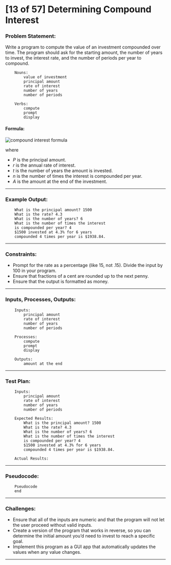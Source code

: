 # [13 of 57] Determining Compound Interest

### Problem Statement:

Write a program to compute the value of an investment compounded over time. The program should ask for the starting amount, the number of years to invest, the interest rate, and the number of periods per year to compound.

        Nouns:
            value of investment
            principal amount
            rate of interest
            number of years
            number of periods
        
        Verbs:
            compute
            prompt
            display
        
#### Formula:

![compound interest formula](http://www.purplemath.com/modules/logs/expfcn07.gif)

where
* _P_ is the principal amount.
* _r_ is the annual rate of interest.
* _t_ is the number of years the amount is invested.
* _n_ is the number of times the interest is compounded per year.
* _A_ is the amount at the end of the investment.

---
### Example Output:

        What is the principal amount? 1500
        What is the rate? 4.3
        What is the number of years? 6
        What is the number of times the interest
        is compounded per year? 4
        $1500 invested at 4.3% for 6 years
        compounded 4 times per year is $1938.84.
        
---
### Constraints:

* Prompt for the rate as a percentage (like 15, not .15). Divide the input by 100 in your program.
* Ensure that fractions of a cent are rounded up to the next penny.
* Ensure that the output is formatted as money.

---
### Inputs, Processes, Outputs:

        Inputs:
            principal amount
            rate of interest
            number of years
            number of periods
            
        Processes:
            compute
            prompt
            display
            
        Outputs:
            amount at the end
            
---
### Test Plan:

        Inputs:
            principal amount
            rate of interest
            number of years
            number of periods
        
        Expected Results:
            What is the principal amount? 1500
            What is the rate? 4.3
            What is the number of years? 6
            What is the number of times the interest
            is compounded per year? 4
            $1500 invested at 4.3% for 6 years
            compounded 4 times per year is $1938.84.
        
        Actual Results:
        
---
###  Pseudocode:

        Pseudocode
        end

---
### Challenges:

* Ensure that all of the inputs are numeric and that the program will not let the user proceed without valid inputs.
* Create a version of the program that works in reverse, so you can determine the initial amount you’d need to invest to reach a specific goal.
* Implement this program as a GUI app that automatically updates the values when any value changes.

---
